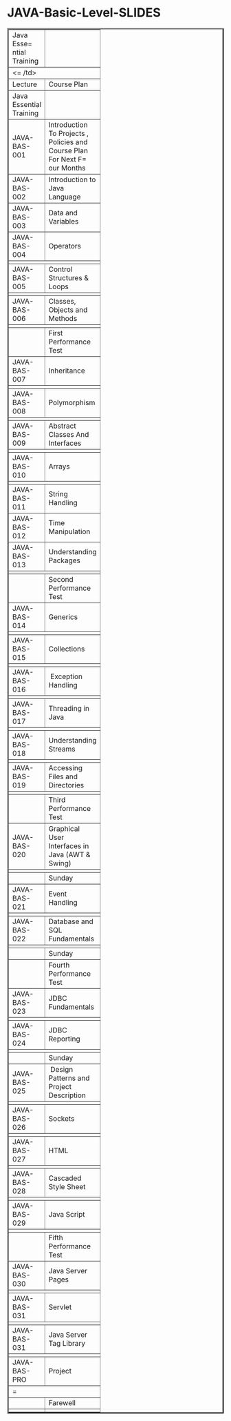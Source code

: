 # JAVA-Basic-Level-SLIDES

<table border=3D0 cellpadding=3D0 cellspacing=3D0 width=3D658 style=3D'bord=
er-collapse:
 collapse;table-layout:fixed;width:494pt'>
 <col width=3D146 style=3D'mso-width-source:userset;mso-width-alt:5339;widt=
h:110pt'>
 <col width=3D512 style=3D'mso-width-source:userset;mso-width-alt:18724;wid=
th:384pt'>
 <tr height=3D20 style=3D'height:15.0pt'>
  <td height=3D20 width=3D146 style=3D'height:15.0pt;width:110pt'>Java Esse=
ntial
  Training</td>
  <td width=3D512 style=3D'width:384pt'></td>
 </tr>
 <tr height=3D100 style=3D'height:75.0pt;mso-xlrowspan:5'>
  <td height=3D100 colspan=3D2 style=3D'height:75.0pt;mso-ignore:colspan'><=
/td>
 </tr>
 <tr height=3D20 style=3D'height:15.0pt'>
  <td height=3D20 style=3D'height:15.0pt'>Lecture</td>
  <td>Course Plan</td>
 </tr>
 <tr height=3D20 style=3D'height:15.0pt'>
  <td height=3D20 style=3D'height:15.0pt'>Java Essential Training</td>
  <td></td>
 </tr>
 <tr height=3D20 style=3D'height:15.0pt'>
  <td height=3D20 style=3D'height:15.0pt'>JAVA-BAS-001</td>
  <td>Introduction To  Projects , Policies and Course Plan For Next F=
our
  Months</td>
 </tr>
 <tr height=3D20 style=3D'height:15.0pt'>
  <td height=3D20 style=3D'height:15.0pt'>JAVA-BAS-002</td>
  <td>Introduction to Java Language</td>
 </tr>
 <tr height=3D20 style=3D'height:15.0pt'>
  <td height=3D20 style=3D'height:15.0pt'>JAVA-BAS-003</td>
  <td>Data and Variables</td>
 </tr>
 <tr height=3D20 style=3D'height:15.0pt'>
  <td height=3D20 style=3D'height:15.0pt'>JAVA-BAS-004</td>
  <td>Operators</td>
 </tr>
 <tr height=3D20 style=3D'height:15.0pt'>
  <td height=3D20 colspan=3D2 style=3D'height:15.0pt;mso-ignore:colspan'></=
td>
 </tr>
 <tr height=3D20 style=3D'height:15.0pt'>
  <td height=3D20 style=3D'height:15.0pt'>JAVA-BAS-005</td>
  <td>Control Structures &amp; Loops</td>
 </tr>
 <tr height=3D60 style=3D'height:45.0pt;mso-xlrowspan:3'>
  <td height=3D60 colspan=3D2 style=3D'height:45.0pt;mso-ignore:colspan'></=
td>
 </tr>
 <tr height=3D20 style=3D'height:15.0pt'>
  <td height=3D20 style=3D'height:15.0pt'>JAVA-BAS-006</td>
  <td>Classes, Objects and Methods</td>
 </tr>
 <tr height=3D80 style=3D'height:60.0pt;mso-xlrowspan:4'>
  <td height=3D80 colspan=3D2 style=3D'height:60.0pt;mso-ignore:colspan'></=
td>
 </tr>
 <tr height=3D20 style=3D'height:15.0pt'>
  <td height=3D20 style=3D'height:15.0pt'></td>
  <td>First Performance Test</td>
 </tr>
 <tr height=3D20 style=3D'height:15.0pt'>
  <td height=3D20 style=3D'height:15.0pt'>JAVA-BAS-007</td>
  <td>Inheritance</td>
 </tr>
 <tr height=3D20 style=3D'height:15.0pt'>
  <td height=3D20 colspan=3D2 style=3D'height:15.0pt;mso-ignore:colspan'></=
td>
 </tr>
 <tr height=3D20 style=3D'height:15.0pt'>
  <td height=3D20 style=3D'height:15.0pt'>JAVA-BAS-008</td>
  <td>Polymorphism</td>
 </tr>
 <tr height=3D20 style=3D'height:15.0pt'>
  <td height=3D20 colspan=3D2 style=3D'height:15.0pt;mso-ignore:colspan'></=
td>
 </tr>
 <tr height=3D20 style=3D'height:15.0pt'>
  <td height=3D20 style=3D'height:15.0pt'>JAVA-BAS-009</td>
  <td>Abstract Classes And Interfaces</td>
 </tr>
 <tr height=3D40 style=3D'height:30.0pt;mso-xlrowspan:2'>
  <td height=3D40 colspan=3D2 style=3D'height:30.0pt;mso-ignore:colspan'></=
td>
 </tr>
 <tr height=3D20 style=3D'height:15.0pt'>
  <td height=3D20 style=3D'height:15.0pt'>JAVA-BAS-010</td>
  <td>Arrays</td>
 </tr>
 <tr height=3D20 style=3D'height:15.0pt'>
  <td height=3D20 colspan=3D2 style=3D'height:15.0pt;mso-ignore:colspan'></=
td>
 </tr>
 <tr height=3D20 style=3D'height:15.0pt'>
  <td height=3D20 style=3D'height:15.0pt'>JAVA-BAS-011</td>
  <td>String Handling</td>
 </tr>
 <tr height=3D20 style=3D'height:15.0pt'>
  <td height=3D20 style=3D'height:15.0pt'>JAVA-BAS-012</td>
  <td>Time Manipulation</td>
 </tr>
 <tr height=3D20 style=3D'height:15.0pt'>
  <td height=3D20 style=3D'height:15.0pt'>JAVA-BAS-013</td>
  <td>Understanding Packages</td>
 </tr>
 <tr height=3D20 style=3D'height:15.0pt'>
  <td height=3D20 colspan=3D2 style=3D'height:15.0pt;mso-ignore:colspan'></=
td>
 </tr>
 <tr height=3D20 style=3D'height:15.0pt'>
  <td height=3D20 style=3D'height:15.0pt'></td>
  <td>Second Performance Test</td>
 </tr>
 <tr height=3D20 style=3D'height:15.0pt'>
  <td height=3D20 style=3D'height:15.0pt'>JAVA-BAS-014</td>
  <td>Generics</td>
 </tr>
 <tr height=3D20 style=3D'height:15.0pt'>
  <td height=3D20 colspan=3D2 style=3D'height:15.0pt;mso-ignore:colspan'></=
td>
 </tr>
 <tr height=3D20 style=3D'height:15.0pt'>
  <td height=3D20 style=3D'height:15.0pt'>JAVA-BAS-015</td>
  <td>Collections</td>
 </tr>
 <tr height=3D20 style=3D'height:15.0pt'>
  <td height=3D20 colspan=3D2 style=3D'height:15.0pt;mso-ignore:colspan'></=
td>
 </tr>
 <tr height=3D20 style=3D'height:15.0pt'>
  <td height=3D20 style=3D'height:15.0pt'>JAVA-BAS-016</td>
  <td><span style=3D'mso-spacerun:yes'> </span>Exception Handling</td>
 </tr>
 <tr height=3D20 style=3D'height:15.0pt'>
  <td height=3D20 colspan=3D2 style=3D'height:15.0pt;mso-ignore:colspan'></=
td>
 </tr>
 <tr height=3D20 style=3D'height:15.0pt'>
  <td height=3D20 style=3D'height:15.0pt'>JAVA-BAS-017</td>
  <td>Threading in Java</td>
 </tr>
 <tr height=3D20 style=3D'height:15.0pt'>
  <td height=3D20 colspan=3D2 style=3D'height:15.0pt;mso-ignore:colspan'></=
td>
 </tr>
 <tr height=3D20 style=3D'height:15.0pt'>
  <td height=3D20 style=3D'height:15.0pt'>JAVA-BAS-018</td>
  <td>Understanding Streams</td>
 </tr>
 <tr height=3D20 style=3D'height:15.0pt'>
  <td height=3D20 colspan=3D2 style=3D'height:15.0pt;mso-ignore:colspan'></=
td>
 </tr>
 <tr height=3D20 style=3D'height:15.0pt'>
  <td height=3D20 style=3D'height:15.0pt'>JAVA-BAS-019</td>
  <td>Accessing Files and Directories</td>
 </tr>
 <tr height=3D40 style=3D'height:30.0pt;mso-xlrowspan:2'>
  <td height=3D40 colspan=3D2 style=3D'height:30.0pt;mso-ignore:colspan'></=
td>
 </tr>
 <tr height=3D20 style=3D'height:15.0pt'>
  <td height=3D20 style=3D'height:15.0pt'></td>
  <td>Third Performance Test</td>
 </tr>
 <tr height=3D20 style=3D'height:15.0pt'>
  <td height=3D20 style=3D'height:15.0pt'>JAVA-BAS-020</td>
  <td>Graphical User Interfaces in Java (AWT &amp; Swing)</td>
 </tr>
 <tr height=3D80 style=3D'height:60.0pt;mso-xlrowspan:4'>
  <td height=3D80 colspan=3D2 style=3D'height:60.0pt;mso-ignore:colspan'></=
td>
 </tr>
 <tr height=3D20 style=3D'height:15.0pt'>
  <td height=3D20 style=3D'height:15.0pt'></td>
  <td>Sunday</td>
 </tr>
 <tr height=3D20 style=3D'height:15.0pt'>
  <td height=3D20 style=3D'height:15.0pt'>JAVA-BAS-021</td>
  <td>Event Handling</td>
 </tr>
 <tr height=3D20 style=3D'height:15.0pt'>
  <td height=3D20 colspan=3D2 style=3D'height:15.0pt;mso-ignore:colspan'></=
td>
 </tr>
 <tr height=3D20 style=3D'height:15.0pt'>
  <td height=3D20 style=3D'height:15.0pt'>JAVA-BAS-022</td>
  <td>Database and SQL Fundamentals</td>
 </tr>
 <tr height=3D60 style=3D'height:45.0pt;mso-xlrowspan:3'>
  <td height=3D60 colspan=3D2 style=3D'height:45.0pt;mso-ignore:colspan'></=
td>
 </tr>
 <tr height=3D20 style=3D'height:15.0pt'>
  <td height=3D20 style=3D'height:15.0pt'></td>
  <td>Sunday</td>
 </tr>
 <tr height=3D20 style=3D'height:15.0pt'>
  <td height=3D20 style=3D'height:15.0pt'></td>
  <td>Fourth Performance Test</td>
 </tr>
 <tr height=3D20 style=3D'height:15.0pt'>
  <td height=3D20 style=3D'height:15.0pt'>JAVA-BAS-023</td>
  <td>JDBC Fundamentals</td>
 </tr>
 <tr height=3D40 style=3D'height:30.0pt;mso-xlrowspan:2'>
  <td height=3D40 colspan=3D2 style=3D'height:30.0pt;mso-ignore:colspan'></=
td>
 </tr>
 <tr height=3D20 style=3D'height:15.0pt'>
  <td height=3D20 style=3D'height:15.0pt'>JAVA-BAS-024</td>
  <td>JDBC Reporting<span style=3D'mso-spacerun:yes'> </span></td>
 </tr>
 <tr height=3D20 style=3D'height:15.0pt'>
  <td height=3D20 colspan=3D2 style=3D'height:15.0pt;mso-ignore:colspan'></=
td>
 </tr>
 <tr height=3D20 style=3D'height:15.0pt'>
  <td height=3D20 style=3D'height:15.0pt'></td>
  <td>Sunday</td>
 </tr>
 <tr height=3D20 style=3D'height:15.0pt'>
  <td height=3D20 style=3D'height:15.0pt'>JAVA-BAS-025</td>
  <td><span style=3D'mso-spacerun:yes'> </span>Design Patterns and Project
  Description</td>
 </tr>
 <tr height=3D20 style=3D'height:15.0pt'>
  <td height=3D20 colspan=3D2 style=3D'height:15.0pt;mso-ignore:colspan'></=
td>
 </tr>
 <tr height=3D20 style=3D'height:15.0pt'>
  <td height=3D20 style=3D'height:15.0pt'>JAVA-BAS-026</td>
  <td>Sockets</td>
 </tr>
 <tr height=3D40 style=3D'height:30.0pt;mso-xlrowspan:2'>
  <td height=3D40 colspan=3D2 style=3D'height:30.0pt;mso-ignore:colspan'></=
td>
 </tr>
 <tr height=3D20 style=3D'height:15.0pt'>
  <td height=3D20 style=3D'height:15.0pt'>JAVA-BAS-027</td>
  <td>HTML</td>
 </tr>
 <tr height=3D60 style=3D'height:45.0pt;mso-xlrowspan:3'>
  <td height=3D60 colspan=3D2 style=3D'height:45.0pt;mso-ignore:colspan'></=
td>
 </tr>
 <tr height=3D20 style=3D'height:15.0pt'>
  <td height=3D20 style=3D'height:15.0pt'>JAVA-BAS-028</td>
  <td>Cascaded Style Sheet</td>
 </tr>
 <tr height=3D20 style=3D'height:15.0pt'>
  <td height=3D20 colspan=3D2 style=3D'height:15.0pt;mso-ignore:colspan'></=
td>
 </tr>
 <tr height=3D20 style=3D'height:15.0pt'>
  <td height=3D20 style=3D'height:15.0pt'>JAVA-BAS-029</td>
  <td>Java Script</td>
 </tr>
 <tr height=3D60 style=3D'height:45.0pt;mso-xlrowspan:3'>
  <td height=3D60 colspan=3D2 style=3D'height:45.0pt;mso-ignore:colspan'></=
td>
 </tr>
 <tr height=3D20 style=3D'height:15.0pt'>
  <td height=3D20 style=3D'height:15.0pt'></td>
  <td>Fifth Performance Test</td>
 </tr>
 <tr height=3D20 style=3D'height:15.0pt'>
  <td height=3D20 style=3D'height:15.0pt'>JAVA-BAS-030</td>
  <td>Java Server Pages</td>
 </tr>
 <tr height=3D20 style=3D'height:15.0pt'>
  <td height=3D20 colspan=3D2 style=3D'height:15.0pt;mso-ignore:colspan'></=
td>
 </tr>
 <tr height=3D20 style=3D'height:15.0pt'>
  <td height=3D20 style=3D'height:15.0pt'>JAVA-BAS-031</td>
  <td>Servlet</td>
 </tr>
 <tr height=3D60 style=3D'height:45.0pt;mso-xlrowspan:3'>
  <td height=3D60 colspan=3D2 style=3D'height:45.0pt;mso-ignore:colspan'></=
td>
 </tr>
 <tr height=3D20 style=3D'height:15.0pt'>
  <td height=3D20 style=3D'height:15.0pt'>JAVA-BAS-031</td>
  <td>Java Server Tag Library</td>
 </tr>
 <tr height=3D20 style=3D'height:15.0pt'>
  <td height=3D20 colspan=3D2 style=3D'height:15.0pt;mso-ignore:colspan'></=
td>
 </tr>
 <tr height=3D20 style=3D'height:15.0pt'>
  <td height=3D20 style=3D'height:15.0pt'>JAVA-BAS-PRO</td>
  <td>Project</td>
 </tr>
 <tr height=3D580 style=3D'height:435.0pt;mso-xlrowspan:29'>
  <td height=3D580 colspan=3D2 style=3D'height:435.0pt;mso-ignore:colspan'>=
</td>
 </tr>
 <tr height=3D20 style=3D'height:15.0pt'>
  <td height=3D20 style=3D'height:15.0pt'></td>
  <td>Farewell<span style=3D'mso-spacerun:yes'> </span></td>
 </tr>
 <![if supportMisalignedColumns]>
 <tr height=3D0 style=3D'display:none'>
  <td width=3D146 style=3D'width:110pt'></td>
  <td width=3D512 style=3D'width:384pt'></td>
 </tr>
 <![endif]>
</table>


